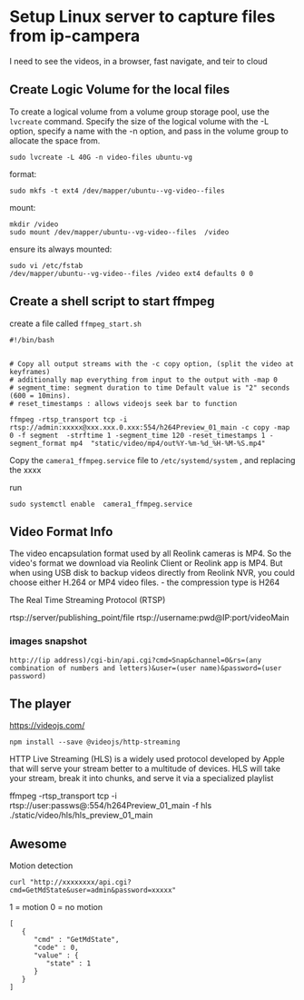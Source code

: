


#  Setup Linux server to capture files from ip-campera

I need to see the videos, in a browser, fast navigate, and teir to cloud


## Create Logic Volume for the local files 

To create a logical volume from a volume group storage pool, use the ```lvcreate``` command. Specify the size of the logical volume with the -L option, specify a name with the -n option, and pass in the volume group to allocate the space from.

```
sudo lvcreate -L 40G -n video-files ubuntu-vg
```

format:
```
sudo mkfs -t ext4 /dev/mapper/ubuntu--vg-video--files
```

mount:

```
mkdir /video
sudo mount /dev/mapper/ubuntu--vg-video--files  /video
```

ensure its always mounted:
```
sudo vi /etc/fstab
/dev/mapper/ubuntu--vg-video--files /video ext4 defaults 0 0
```

## Create a shell script to start ffmpeg

create a file called ```ffmpeg_start.sh```

```
#!/bin/bash


# Copy all output streams with the -c copy option, (split the video at keyframes)
# additionally map everything from input to the output with -map 0
# segment_time: segment duration to time Default value is "2" seconds (600 = 10mins). 
# reset_timestamps : allows videojs seek bar to function

ffmpeg -rtsp_transport tcp -i rtsp://admin:xxxxx@xxx.xxx.0.xxx:554/h264Preview_01_main -c copy -map 0 -f segment  -strftime 1 -segment_time 120 -reset_timestamps 1 -segment_format mp4  "static/video/mp4/out%Y-%m-%d_%H-%M-%S.mp4"
```

Copy the ```camera1_ffmpeg.service``` file to ```/etc/systemd/system``` , and replacing the xxxx

run

```
sudo systemctl enable  camera1_ffmpeg.service
```

## Video Format Info

The video encapsulation format used by all Reolink cameras is MP4. So the video's format we download via Reolink Client or Reolink app is MP4. But when using USB disk to backup videos directly from Reolink NVR, you could choose either H.264 or MP4 video files. - the compression type is H264

The Real Time Streaming Protocol (RTSP)

rtsp://server/publishing_point/file
rtsp://username:pwd@IP:port/videoMain

### images snapshot

```
http://(ip address)/cgi-bin/api.cgi?cmd=Snap&channel=0&rs=(any combination of numbers and letters)&user=(user name)&password=(user password)
```

## The player

https://videojs.com/

```
npm install --save @videojs/http-streaming
```


HTTP Live Streaming (HLS) is a widely used protocol developed by Apple that will serve your stream better to a multitude of devices. HLS will take your stream, break it into chunks, and serve it via a specialized playlist

ffmpeg -rtsp_transport tcp -i rtsp://user:passws@<IP>:554/h264Preview_01_main -f hls ./static/video/hls/hls_preview_01_main


## Awesome

Motion detection

```
curl "http://xxxxxxxx/api.cgi?cmd=GetMdState&user=admin&password=xxxxx"
```
 1 = motion
 0 = no motion
```
[
   {
      "cmd" : "GetMdState",
      "code" : 0,
      "value" : {
         "state" : 1
      }
   }
]
```

